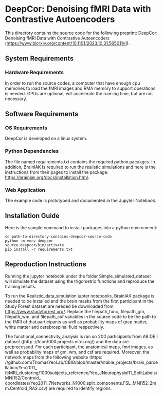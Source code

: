 # DeepCor: Denoising fMRI Data with Contrastive Autoencoders
This directory contains the source code for the following preprint: DeepCor: Denoising fMRI Data with Contrastive Autoencoders (https://www.biorxiv.org/content/10.1101/2023.10.31.565011v1).

## System Requirements
### Hardware Requirements
In order to run the source codes, a computer that have enough cpu memories to load the fMRI images and RMA memory to support operations is needed. GPUs are optional, will accelerate the running time, but are not necessary.

## Software Requirements
### OS Requirements
DeepCor is developed on a linux system.

### Python Dependencies
The file named requirements.txt contains the required python pacakges. In addition, BrainIAK is required to run the realistic simulations and here is the instructions from their pages to install the package: https://brainiak.org/docs/installation.html.

### Web Application
The example code is prototyped and documented in the Jupyter Notebook.

## Installation Guide
Here is the sample command to install packages into a python environment:
```
cd path-to-directory-contains-deepcor-source-code
python -m venv deepcor
source deepcor/bin/activate
pip install -r requirements.txt
```

## Reproduction Instructions
Running the jupyter notebook under the folder Simple_simulated_dataset will simulate the dataset using the trigometric functions and reproduce the training results.

To run the Realistic_data_simulation jupter notebooks, BrainIAK package is needed to be installed and the brain masks from the first participant in the Study Forest dataset are needed be downloaded from https://www.studyforrest.org/. Replace the filepath_func, filepath_gm, filepath_wm, and filepath_csf variables in the source code to be the path to the fMRI of that participants as well as probability maps of grap matter, white matter and cerebrospinal fluid respectively. 

The functional_connectivity_analysis is ran on 200 participants from ABIDE I dataset ((http ://fcon1000.projects.nitrc.org/) and the data are preprocessed. For each participant, the anatomical maps, fmri images, as well as probability maps of gm, wm, and csf are required. Moreover, the network maps from the following website (https:
//github.com/ThomasYeoLab/CBIG/blob/master/stable_projects/brain_parcellation/Yeo2011_
fcMRI_clustering/1000subjects_reference/Yeo_JNeurophysiol11_SplitLabels/MNI152/Centroid_
coordinates/Yeo2011_7Networks_N1000.split_components.FSL_MNI152_2mm.Centroid_RAS.csv) are required to identify regions.



